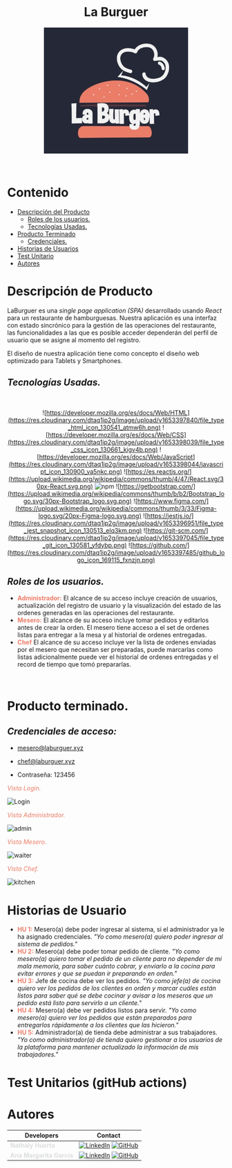 <div align='center'>
  <h1> La Burguer </h1>

  ![Logo](./src/assets/images/laBurgLogo2.jpeg)
</div>
<br>

# Contenido

* [Descripción del Producto](#Descripción-del-Producto)
     * [Roles de los usuarios.](#Roles-de-los-usuarios)
     * [Tecnologías Usadas.](#Tecnologías-Usadas.)
* [Producto Terminado](#Producto-Terminado)
    * [Credenciales.](#Credenciales)
* [Historias de Usuarios](#Historias-de-Usuarios)
* [Test Unitario](#Test-Unitario)
* [Autores](#Autores)

# Descripción de Producto

LaBurguer es una *single page application (SPA)* desarrollado usando *React* para un restaurante de hamburguesas. Nuestra aplicación es una interfaz con estado sincrónico para la gestión de las operaciones del restaurante, las funcionalidades a las que es posible acceder dependerán del perfil de usuario que se asigne al momento del registro.

El diseño de nuestra aplicación tiene como concepto el diseño web optimizado para Tablets y Smartphones. 

## *Tecnologías Usadas.*
<br>
<div align="center">

![https://developer.mozilla.org/es/docs/Web/HTML](https://res.cloudinary.com/dtaq1ip2g/image/upload/v1653397840/file_type_html_icon_130541_atmw6h.png)
![https://developer.mozilla.org/es/docs/Web/CSS](https://res.cloudinary.com/dtaq1ip2g/image/upload/v1653398039/file_type_css_icon_130661_kigv4b.png)
![https://developer.mozilla.org/es/docs/Web/JavaScript](https://res.cloudinary.com/dtaq1ip2g/image/upload/v1653398044/javascript_icon_130900_va5nkc.png)
![https://es.reactjs.org/](https://upload.wikimedia.org/wikipedia/commons/thumb/4/47/React.svg/30px-React.svg.png)
![npm](https://res.cloudinary.com/dtaq1ip2g/image/upload/v1656693016/npm_original_wordmark_logo_icon_146402_1_n7b6ko.png)
![https://getbootstrap.com/](https://upload.wikimedia.org/wikipedia/commons/thumb/b/b2/Bootstrap_logo.svg/30px-Bootstrap_logo.svg.png)
![https://www.figma.com/](https://upload.wikimedia.org/wikipedia/commons/thumb/3/33/Figma-logo.svg/20px-Figma-logo.svg.png)
![https://jestjs.io/](https://res.cloudinary.com/dtaq1ip2g/image/upload/v1653396951/file_type_jest_snapshot_icon_130513_elq3km.png)
![https://git-scm.com/](https://res.cloudinary.com/dtaq1ip2g/image/upload/v1653397045/file_type_git_icon_130581_yfdybp.png)
![https://github.com/](https://res.cloudinary.com/dtaq1ip2g/image/upload/v1653397485/github_logo_icon_169115_fxnzjn.png)

</div>

## *Roles de los usuarios.*

* <span style="color:#eb7c68;">**Administrador:**</span> El alcance de su acceso incluye creación de usuarios, actualización del registro de usuario y la visualización del estado de las ordenes generadas en las operaciones del restaurante.
* <span style="color:#eb7c68;">**Mesero:**</span> El alcance de su acceso incluye tomar pedidos y editarlos antes de crear la orden. El mesero tiene acceso a el set de ordenes listas para entregar a la mesa y al historial de ordenes entregadas. 
* <span style="color:#eb7c68;">**Chef**</span> El alcance de su acceso incluye ver la lista de ordenes enviadas por el mesero que necesitan ser preparadas, puede marcarlas como listas adicionalmente puede ver el historial de ordenes entregadas y el record de tiempo que tomó prepararlas.

<br>

# Producto terminado.

## *Credenciales de acceso:*
* mesero@laburguer.xyz
* chef@laburguer.xyz

* Contraseña: 123456 

<span style="color:#eb7c68;">*Vista Login.*</span>

![Login](https://res.cloudinary.com/dtaq1ip2g/image/upload/v1656694797/loginLaBurguer_el84fg.png)

<span style="color:#eb7c68;">*Vista Administrador.*</span>

![admin](https://res.cloudinary.com/dtaq1ip2g/image/upload/v1656694867/adminLaBurguer_esvvyn.png)

<span style="color:#eb7c68;">*Vista Mesero.*</span>

![waiter](https://res.cloudinary.com/dtaq1ip2g/image/upload/v1656695001/waiterLaBurguer_z8gmgv.png)

<span style="color:#eb7c68;">*Vista Chef.*</span>

![kitchen](https://res.cloudinary.com/dtaq1ip2g/image/upload/v1656702557/kitchenLaBurguer_o0akhh.png)


# Historias de Usuario

- <span style="color:#eb7c68;">**HU 1:**</span> Mesero(a) debe poder ingresar al sistema, si el administrador ya le ha asignado credenciales. *"Yo como mesero(a) quiero poder ingresar al sistema de pedidos."*
- <span style="color:#eb7c68;">**HU 2:**</span> Mesero(a) debe poder tomar pedido de cliente. *"Yo como mesero(a) quiero tomar el pedido de un cliente para no depender de mi mala memoria, para saber cuánto cobrar, y enviarlo a la cocina para evitar errores y que se puedan ir preparando en orden."*
- <span style="color:#eb7c68;">**HU 3:**</span> Jefe de cocina debe ver los pedidos. *"Yo como jefe(a) de cocina quiero ver los pedidos de los clientes en orden y marcar cuáles están listos para saber qué se debe cocinar y avisar a los meseros que un pedido está listo para servirlo a un cliente."*
- <span style="color:#eb7c68;">**HU 4:**</span> Mesero(a) debe ver pedidos listos para servir. *"Yo como mesero(a) quiero ver los pedidos que están preparados para entregarlos rápidamente a los clientes que las hicieron."*
- <span style="color:#eb7c68;">**HU 5:**</span> Administrador(a) de tienda debe administrar a sus trabajadores.
*"Yo como administrador(a) de tienda quiero gestionar a los usuarios de la plataforma para mantener actualizado la información de mis trabajadores."*
# Test Unitarios (gitHub actions)

# Autores
 Developers | Contact |
| ------------- | ------------- |
| <span style="color:#dbdddf;">**Nathaly Huerta**</span> | [![LinkedIn](https://img.shields.io/badge/linkedin-%230077B5.svg?style=for-the-badge&logo=linkedin&logoColor=white)](https://www.linkedin.com/in/nathalyhuertabermúdez/) [![GitHub](https://img.shields.io/badge/github-%23121011.svg?style=for-the-badge&logo=github&logoColor=white)](https://github.com/nathaly-creat) |
| <span style="color:#dbdddf;">**Ana Margarita García**</span>| [![LinkedIn](https://img.shields.io/badge/linkedin-%230077B5.svg?style=for-the-badge&logo=linkedin&logoColor=white)](linkedin.com/in/ana-margarita-garcia) [![GitHub](https://img.shields.io/badge/github-%23121011.svg?style=for-the-badge&logo=github&logoColor=white)](https://github.com/anagarcia791) |